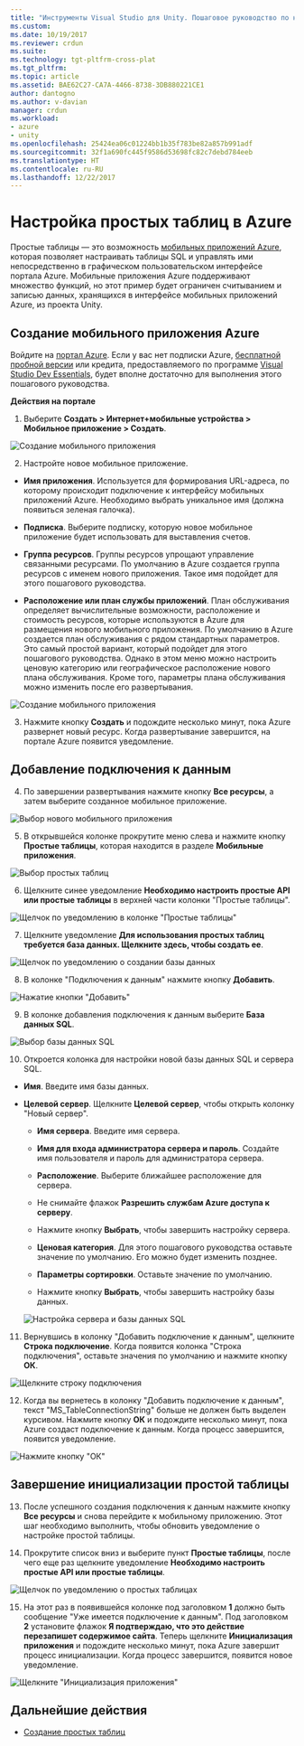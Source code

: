 ```yaml
---
title: "Инструменты Visual Studio для Unity. Пошаговое руководство по настройке в Azure | Документы Майкрософт"
ms.custom: 
ms.date: 10/19/2017
ms.reviewer: crdun
ms.suite: 
ms.technology: tgt-pltfrm-cross-plat
ms.tgt_pltfrm: 
ms.topic: article
ms.assetid: BAE62C27-CA7A-4466-8738-3DB880221CE1
author: dantogno
ms.author: v-davian
manager: crdun
ms.workload:
- azure
- unity
ms.openlocfilehash: 25424ea06c01224bb1b35f783be82a857b991adf
ms.sourcegitcommit: 32f1a690fc445f9586d53698fc82c7debd784eeb
ms.translationtype: HT
ms.contentlocale: ru-RU
ms.lasthandoff: 12/22/2017
---
```

# <a name="configure-easy-tables-in-azure"></a>Настройка простых таблиц в Azure

Простые таблицы — это возможность [мобильных приложений Azure](https://azure.microsoft.com/services/app-service/mobile/), которая позволяет настраивать таблицы SQL и управлять ими непосредственно в графическом пользовательском интерфейсе портала Azure. Мобильные приложения Azure поддерживают множество функций, но этот пример будет ограничен считыванием и записью данных, хранящихся в интерфейсе мобильных приложений Azure, из проекта Unity.

## <a name="create-a-new-azure-mobile-app"></a>Создание мобильного приложения Azure

Войдите на [портал Azure](https://ms.portal.azure.com). Если у вас нет подписки Azure, [бесплатной пробной версии](https://azure.microsoft.com/en-us/free/) или кредита, предоставляемого по программе [Visual Studio Dev Essentials](https://www.visualstudio.com/dev-essentials/), будет вполне достаточно для выполнения этого пошагового руководства.

**Действия на портале**

1. Выберите **Создать > Интернет+мобильные устройства > Мобильное приложение > Создать**.

  ![Создание мобильного приложения](media/vstu_azure-configure-easy-tables-image1.png)

2. Настройте новое мобильное приложение.

  * **Имя приложения**. Используется для формирования URL-адреса, по которому происходит подключение к интерфейсу мобильных приложений Azure. Необходимо выбрать уникальное имя (должна появиться зеленая галочка).

  * **Подписка**. Выберите подписку, которую новое мобильное приложение будет использовать для выставления счетов.

  * **Группа ресурсов**. Группы ресурсов упрощают управление связанными ресурсами. По умолчанию в Azure создается группа ресурсов с именем нового приложения. Такое имя подойдет для этого пошагового руководства.

  *  **Расположение или план службы приложений**. План обслуживания определяет вычислительные возможности, расположение и стоимость ресурсов, которые используются в Azure для размещения нового мобильного приложения. По умолчанию в Azure создается план обслуживания с рядом стандартных параметров. Это самый простой вариант, который подойдет для этого пошагового руководства. Однако в этом меню можно настроить ценовую категорию или географическое расположение нового плана обслуживания. Кроме того, параметры плана обслуживания можно изменить после его развертывания.

  ![Создание мобильного приложения](media/vstu_azure-configure-easy-tables-image2.png)

3. Нажмите кнопку **Создать** и подождите несколько минут, пока Azure развернет новый ресурс. Когда развертывание завершится, на портале Azure появится уведомление.

## <a name="add-a-new-data-connection"></a>Добавление подключения к данным

4. По завершении развертывания нажмите кнопку **Все ресурсы**, а затем выберите созданное мобильное приложение.

  ![Выбор нового мобильного приложения](media/vstu_azure-configure-easy-tables-image3.png)

5. В открывшейся колонке прокрутите меню слева и нажмите кнопку **Простые таблицы**, которая находится в разделе **Мобильные приложения**.

  ![Выбор простых таблиц](media/vstu_azure-configure-easy-tables-image4.png)

6. Щелкните синее уведомление **Необходимо настроить простые API или простые таблицы** в верхней части колонки "Простые таблицы".

  ![Щелчок по уведомлению в колонке "Простые таблицы"](media/vstu_azure-configure-easy-tables-image5.png)

7. Щелкните уведомление **Для использования простых таблиц требуется база данных. Щелкните здесь, чтобы создать ее**.

  ![Щелчок по уведомлению о создании базы данных](media/vstu_azure-configure-easy-tables-image6.png)

8. В колонке "Подключения к данным" нажмите кнопку **Добавить**.

  ![Нажатие кнопки "Добавить"](media/vstu_azure-configure-easy-tables-image7.png)

9. В колонке добавления подключения к данным выберите **База данных SQL**.

  ![Выбор базы данных SQL](media/vstu_azure-configure-easy-tables-image8.png)

10. Откроется колонка для настройки новой базы данных SQL и сервера SQL.

  * **Имя**. Введите имя базы данных.

  * **Целевой сервер**. Щелкните **Целевой сервер**, чтобы открыть колонку "Новый сервер".

      * **Имя сервера**. Введите имя сервера.

      * **Имя для входа администратора сервера и пароль**. Создайте имя пользователя и пароль для администратора сервера.

      * **Расположение**. Выберите ближайшее расположение для сервера.

      * Не снимайте флажок **Разрешить службам Azure доступа к серверу**.

      * Нажмите кнопку **Выбрать**, чтобы завершить настройку сервера.

    * **Ценовая категория**. Для этого пошагового руководства оставьте значение по умолчанию. Его можно будет изменить позднее.

    * **Параметры сортировки**. Оставьте значение по умолчанию.

    * Нажмите кнопку **Выбрать**, чтобы завершить настройку базы данных.

    ![Настройка сервера и базы данных SQL](media/vstu_azure-configure-easy-tables-image9.png)

11. Вернувшись в колонку "Добавить подключение к данным", щелкните **Строка подключение**. Когда появится колонка "Строка подключения", оставьте значения по умолчанию и нажмите кнопку **ОК**.

  ![Щелкните строку подключения](media/vstu_azure-configure-easy-tables-image9.1.png)

12. Когда вы вернетесь в колонку "Добавить подключение к данным", текст "MS_TableConnectionString" больше не должен быть выделен курсивом. Нажмите кнопку **ОК** и подождите несколько минут, пока Azure создаст подключение к данным. Когда процесс завершится, появится уведомление.

  ![Нажмите кнопку "ОК"](media/vstu_azure-configure-easy-tables-image9.2.png)

## <a name="complete-the-easy-table-initialization"></a>Завершение инициализации простой таблицы

13. После успешного создания подключения к данным нажмите кнопку **Все ресурсы** и снова перейдите к мобильному приложению. Этот шаг необходимо выполнить, чтобы обновить уведомление о настройке простой таблицы.

14. Прокрутите список вниз и выберите пункт **Простые таблицы**, после чего еще раз щелкните уведомление **Необходимо настроить простые API или простые таблицы**.

  ![Щелчок по уведомлению о простых таблицах](media/vstu_azure-configure-easy-tables-image5.png)

15. На этот раз в появившейся колонке под заголовком **1** должно быть сообщение "Уже имеется подключение к данным". Под заголовком **2** установите флажок **Я подтверждаю, что это действие перезапишет содержимое сайта**. Теперь щелкните **Инициализация приложения** и подождите несколько минут, пока Azure завершит процесс инициализации. Когда процесс завершится, появится новое уведомление.

  ![Щелкните "Инициализация приложения"](media/vstu_azure-configure-easy-tables-image10.png)

## <a name="next-step"></a>Дальнейшие действия

* [Создание простых таблиц](visual-studio-tools-for-unity-azure-setup.md)
